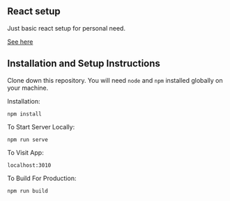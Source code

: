 ## React setup

Just basic react setup for personal need.

[See here](https://onionsequences.github.io/react-setup/)

## Installation and Setup Instructions

Clone down this repository. You will need `node` and `npm` installed globally on your machine.

Installation:

`npm install`

To Start Server Locally:

`npm run serve`

To Visit App:

`localhost:3010`

To Build For Production:

`npm run build`
